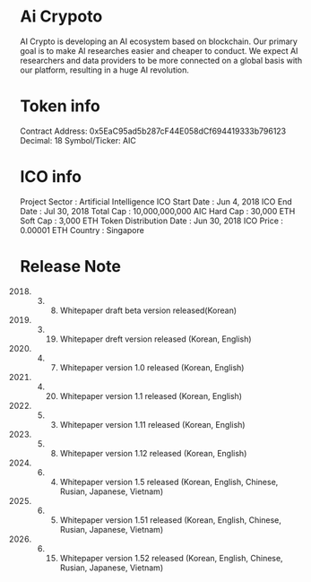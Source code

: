 # Ai Crypoto
AI Crypto is developing an AI ecosystem based on blockchain. Our primary goal is to make AI researches easier and cheaper to conduct. We expect AI researchers and data providers to be more connected on a global basis with our platform, resulting in a huge AI revolution.

# Token info
Contract Address: 0x5EaC95ad5b287cF44E058dCf694419333b796123
Decimal: 18
Symbol/Ticker: AIC

# ICO info
Project Sector	:	Artificial Intelligence 
ICO Start Date	:	Jun 4, 2018
ICO End Date	:	Jul 30, 2018
Total Cap	:	10,000,000,000 AIC
Hard Cap	:	30,000 ETH
Soft Cap	:	3,000 ETH
Token Distribution Date	:	Jun 30, 2018
ICO Price 	:	0.00001 ETH
Country	:	Singapore

# Release Note
2018. 03. 08. Whitepaper draft beta version released(Korean)
2018. 03. 19. Whitepaper dreft version released (Korean, English)
2018. 04. 07. Whitepaper version 1.0 released (Korean, English)
2018. 04. 20. Whitepaper version 1.1 released (Korean, English)
2018. 05. 03. Whitepaper version 1.11 released (Korean, English)
2018. 05. 08. Whitepaper version 1.12 released (Korean, English)
2018. 06. 04. Whitepaper version 1.5 released (Korean, English, Chinese, Rusian, Japanese, Vietnam)
2018. 06. 05. Whitepaper version 1.51 released (Korean, English, Chinese, Rusian, Japanese, Vietnam)
2018. 06. 15. Whitepaper version 1.52 released (Korean, English, Chinese, Rusian, Japanese, Vietnam)

